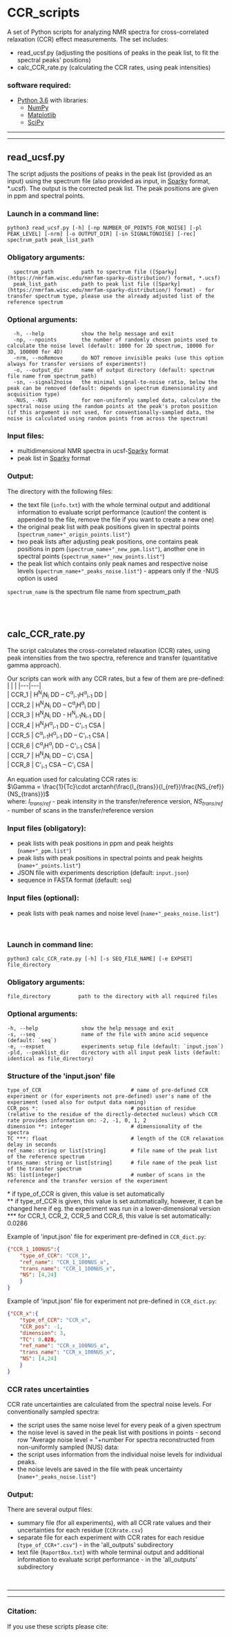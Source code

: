 # CCR_scripts   
A set of Python scripts for analyzing NMR spectra  for cross-correlated relaxation (CCR) effect measurements. The set includes:
  - read_ucsf.py (adjusting the positions of peaks in the peak list, to fit the spectral peaks' positions)
  - calc_CCR_rate.py (calculating the CCR rates, using peak intensities)


### software required:
  - [Python 3.6](https://www.python.org/) with libraries:
    - [NumPy](https://www.numpy.org/) 
    - [Matplotlib](https://matplotlib.org/)
    - [SciPy](https://www.scipy.org/)



--- 
---  


## read_ucsf.py    
The script adjusts the positions of peaks in the peak list (provided as an input) using the spectrum file (also provided as input, in [Sparky](https://nmrfam.wisc.edu/nmrfam-sparky-distribution/) format, *.ucsf). The output is the corrected peak list. The peak positions are given in ppm and spectral points.

### Launch in a command line:  
```
python3 read_ucsf.py [-h] [-np NUMBER_OF_POINTS_FOR_NOISE] [-pl PEAK_LEVEL] [-nrm] [-o OUTPUT_DIR] [-sn SIGNALTONOISE] [-rec] spectrum_path peak_list_path
```

### Obligatory arguments:        
```
  spectrum_path         path to spectrum file ([Sparky](https://nmrfam.wisc.edu/nmrfam-sparky-distribution/) format, *.ucsf)
  peak_list_path        path to peak list file ([Sparky](https://nmrfam.wisc.edu/nmrfam-sparky-distribution/) format) - for transfer spectrum type, please use the already adjusted list of the reference spectrum
```

### Optional arguments:      
```
  -h, --help            show the help message and exit
  -np, --npoints        the number of randomly chosen points used to calculate the noise level (default: 1000 for 2D spectrum, 10000 for 3D, 100000 for 4D)
  -nrm, --noRemove      do NOT remove invisible peaks (use this option always for transfer versions of experiments!)
  -o, --output_dir      name of output directory (default: spectrum file name from spectrum_path)
  -sn, --signal2noise   the minimal signal-to-noise ratio, below the peak can be removed (default: depends on spectrum dimensionality and acquisition type)
  -NUS, --NUS           for non-uniformly sampled data, calculate the spectral noise using the random points at the peak's proton position (if this argument is not used, for conventionally-sampled data, the noise is calculated using random points from across the spectrum)
```
### Input files:
  - multidimensional NMR spectra in ucsf-[Sparky](https://nmrfam.wisc.edu/nmrfam-sparky-distribution/) format
  - peak list in [Sparky](https://nmrfam.wisc.edu/nmrfam-sparky-distribution/) format  

### Output:
The directory with the following files:
- the text file (`info.txt`) with the whole terminal output and additional information to evaluate script performance (caution! the content is appended to the file, remove the file if you want to create a new one)
- the original peak list with peak positions given in spectral points (`spectrum_name+"_origin_points.list"`)
- two peak lists after adjusting peak positions, one contains peak positions in ppm (`spectrum_name+"_new_ppm.list"`), another one in spectral points (`spectrum_name+"_new_points.list"`)
- the peak list which contains only peak names and respective noise levels (`spectrum_name+"_peaks_noise.list"`) - appears only if the -NUS option is used

`spectrum_name` is the spectrum file name from spectrum_path


<br><br>

## calc_CCR_rate.py

The script calculates the cross-correlated relaxation (CCR) rates, using peak intensities from the two spectra, reference and transfer (quantitative gamma approach). 
   
Our scripts can work with any CCR rates, but a few of them are pre-defined:
|   |   |
|---|---|     
| CCR_1 | H<sup>N</sup><sub>i</sub>N<sub>i</sub> DD – C<sup>α</sup><sub>i-1</sub>H<sup>α</sup><sub>i-1</sub> DD |      
| CCR_2 | H<sup>N</sup><sub>i</sub>N<sub>i</sub> DD – C<sup>α</sup><sub>i</sub>H<sup>α</sup><sub>i</sub> DD |      
| CCR_3 | H<sup>N</sup><sub>i</sub>N<sub>i</sub> DD - H<sup>N</sup><sub>i-1</sub>N<sub>i-1</sub> DD |     
| CCR_4 | H<sup>N</sup><sub>i</sub>H<sup>α</sup><sub>i-1</sub> DD – C'<sub>i-1</sub> CSA |    
| CCR_5 | C<sup>α</sup><sub>i-1</sub>H<sup>α</sup><sub>i-1</sub> DD – C'<sub>i-1</sub> CSA |    
| CCR_6 | C<sup>α</sup><sub>i</sub>H<sup>α</sup><sub>i</sub> DD – C'<sub>i-1</sub> CSA |    
| CCR_7 | H<sup>N</sup><sub>i</sub>N<sub>i</sub> DD – C'<sub>i</sub> CSA |     
| CCR_8 | C'<sub>i-1</sub> CSA –  C'<sub>i</sub> CSA |     


An equation used for calculating CCR rates is:   
$\Gamma = \frac{1}{Tc}\cdot arctanh(\frac{I_{trans}}{I_{ref}}\frac{NS_{ref}}{NS_{trans}})$     
where: $I_{trans/ref}$ - peak intensity in the transfer/reference version, $NS_{trans/ref}$ - number of scans in the transfer/reference version     


### Input files (obligatory):  
- peak lists with peak positions in ppm and peak heights (`name+"_ppm.list"`)
- peak lists with peak positions in spectral points and peak heights (`name+"_points.list"`)
- JSON file with experiments description (default: `input.json`)   
- sequence in FASTA format (default: `seq`)     

### Input files (optional): 
- peak lists with peak names and noise level (`name+"_peaks_noise.list"`)

<br>

### Launch in command line:    
```
python3 calc_CCR_rate.py [-h] [-s SEQ_FILE_NAME] [-e EXPSET] file_directory
```

### Obligatory arguments:       
```
file_directory         path to the directory with all required files
```

### Optional arguments:       
```
-h, --help              show the help message and exit
-s, --seq               name of the file with amino acid sequence (default: `seq`)
-e, --expset            experiments setup file (default: `input.json`)
-pld, --peaklist_dir    directory with all input peak lists (default: identical as file_directory)
```



### Structure of the 'input.json' file
```
type_of_CCR                             # name of pre-defined CCR experiment or (for experiments not pre-defined) user's name of the experiment (used also for output data naming)
CCR_pos *:                              # position of residue (relative to the residue of the directly-detected nucleus) which CCR rate provides information on: -2, -1, 0, 1, 2
dimension **: integer                   # dimensionality of the spectra 
TC ***: float                           # length of the CCR relaxation delay in seconds 
ref_name: string or list[string]        # file name of the peak list of the reference spectrum 
trans_name: string or list[string]      # file name of the peak list of the transfer spectrum 
NS: list[integer]                       # number of scans in the reference and the transfer version of the experiment

```

\* if type_of_CCR is given, this value is set automatically    
** if type_of_CCR is given, this value is set automatically, however, it can be changed here if eg. the experiment was run in a lower-dimensional version    
*** for CCR_1, CCR_2, CCR_5 and CCR_6, this value is set automatically: 0.0286
  
Example of 'input.json' file for experiment pre-defined in `CCR_dict.py`:
```json
{"CCR_1_100NUS":{
    "type_of_CCR": "CCR_1",
    "ref_name": "CCR_1_100NUS_a",
    "trans_name": "CCR_1_100NUS_x",
    "NS": [4,24]
    }
}
```

Example of 'input.json' file for experiment not pre-defined in `CCR_dict.py`:
```json
{"CCR_x":{
    "type_of_CCR": "CCR_x",
    "CCR_pos": -1,
    "dimension": 3,
    "TC": 0.028,
    "ref_name": "CCR_x_100NUS_a",
    "trans_name": "CCR_x_100NUS_x",
    "NS": [4,24]
    }
}
```

### CCR rates uncertainties
CCR rate uncertainties are calculated from the spectral noise levels.
For conventionally sampled spectra:
- the script uses the same noise level for every peak of a given spectrum
- the noise level is saved in the peak list with positions in points - second row "Average noise level = "+number
For spectra reconstructed from non-uniformly sampled (NUS) data:
- the script uses information from the individual noise levels for individual peaks. 
- the noise levels are saved in the file with peak uncertainty (`name+"_peaks_noise.list"`)


### Output:
There are several output files:
- summary file (for all experiments), with all CCR rate values and their uncertainties for each residue (`CCRrate.csv`)
- separate file for each experiment with CCR rates for each residue (`type_of_CCR+".csv"`) - in the 'all_outputs' subdirectory
- text file (`RaportBox.txt`) with whole terminal output and additional information to evaluate script performance - in the 'all_outputs' subdirectory

<br>

---  
---

### Citation:  
If you use these scripts please cite:




